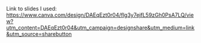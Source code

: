 Link to slides I used:
https://www.canva.com/design/DAEqEzt0r04/flg3y7ejfL59zGh0PsA7LQ/view?utm_content=DAEqEzt0r04&utm_campaign=designshare&utm_medium=link&utm_source=sharebutton
